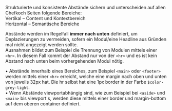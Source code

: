 Strukturierte und konsistente Abstände sichern und unterscheiden auf allen Chefkoch Seiten folgende Bereiche:  
Vertikal – Content und Kontextbereich  
Horizontal – Semantische Bereiche  

Abstände werden im Regelfall __immer nach unten__ definiert, um Deplazierungen zu vermeiden, sofern ein Modul/eine Headline aus Gründen mal nicht angezeigt werden sollte.  
Ausnahmen bildet zum Beispiel die Trennung von Modulen mittels einer `<hr>`. In diesem Fall kommt der Abstand nur von der `<hr>` und es ist kein Abstand nach unten beim vorhergehenden Modul nötig.

• Abstände innerhalb eines Bereiches, zum Beispiel `<main>` oder `<footer>` werden mittels einer `<hr>` erreicht, welche eine margin nach oben und unten von jeweils 32px hat. Die hr selbst hat eine 1px border in der Farbe `$color-grey-light`.  
• Wenn Abstände viewportabhängig sind, wie zum Beispiel bei `<aside>` und `<main>` bis viewport s, werden diese mittels einer border und margin-bottom auf dem oberen container definiert.